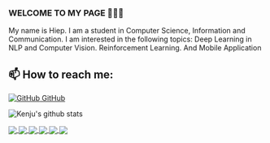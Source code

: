 ### WELCOME TO MY PAGE 👋👋👋
My name is Hiep. I am a student in Computer Science, Information and Communication. I am interested in the following topics: Deep Learning in NLP and Computer Vision. Reinforcement Learning. And Mobile Application <br>
## 📫 How to reach me: 

[![GitHub](https://i.stack.imgur.com/tskMh.png) GitHub](https://github.com/KaiKenju/)


![Kenju's github stats](https://github-readme-stats-git-masterrstaa-rickstaa.vercel.app/api?username=kaikenju&show_icons=true&theme=tokyonight&hide=contribs,prs,issues)

<a href="https://github.com/KaiKenju/Vietnamese_OCR_documents">
  <!-- Change the `github-readme-stats.anuraghazra1.vercel.app` to `github-readme-stats.vercel.app`  -->
  <img align="center" src="https://github-readme-stats.anuraghazra1.vercel.app/api/pin/?username=kaikenju&repo=Vietnamese_OCR_documents&theme=merko" />
</a>  

<a href="https://github.com/KaiKenju/TransLayoutDocs">
  <!-- Change the `github-readme-stats.anuraghazra1.vercel.app` to `github-readme-stats.vercel.app`  -->
  <img align="center" src="https://github-readme-stats.anuraghazra1.vercel.app/api/pin/?username=kaikenju&repo=TransLayoutDocs&theme=dark" />
</a>

<a href="https://github.com/KaiKenju/FaceRestoration_GFPGAN">
  <!-- Change the `github-readme-stats.anuraghazra1.vercel.app` to `github-readme-stats.vercel.app`  -->
  <img align="center" src="https://github-readme-stats.anuraghazra1.vercel.app/api/pin/?username=kaikenju&repo=FaceRestoration_GFPGAN&theme=radical" />
</a>  


<a href="https://github.com/KaiKenju/Anime_Real_ESRGAN">
  <!-- Change the `github-readme-stats.anuraghazra1.vercel.app` to `github-readme-stats.vercel.app`  -->
  <img align="center" src="https://github-readme-stats.anuraghazra1.vercel.app/api/pin/?username=kaikenju&repo=Anime_Real_ESRGAN&theme=merko" />
</a>

<a href="https://github.com/KaiKenju/Recognition-Table-with-Table_Transformer-and-vietOCR">
  <!-- Change the `github-readme-stats.anuraghazra1.vercel.app` to `github-readme-stats.vercel.app`  -->
  <img align="center" src="https://github-readme-stats.anuraghazra1.vercel.app/api/pin/?username=kaikenju&repo=Recognition-Table-with-Table_Transformer-and-vietOCR&theme=gruvbox" />
</a>    
<a href="https://github.com/KaiKenju/ExpenseTrackerApp/">
  <!-- Change the `github-readme-stats.anuraghazra1.vercel.app` to `github-readme-stats.vercel.app`  -->
  <img align="center" src="https://github-readme-stats.anuraghazra1.vercel.app/api/pin/?username=kaikenju&repo=ExpenseTrackerApp&theme=radical" />
</a>  



